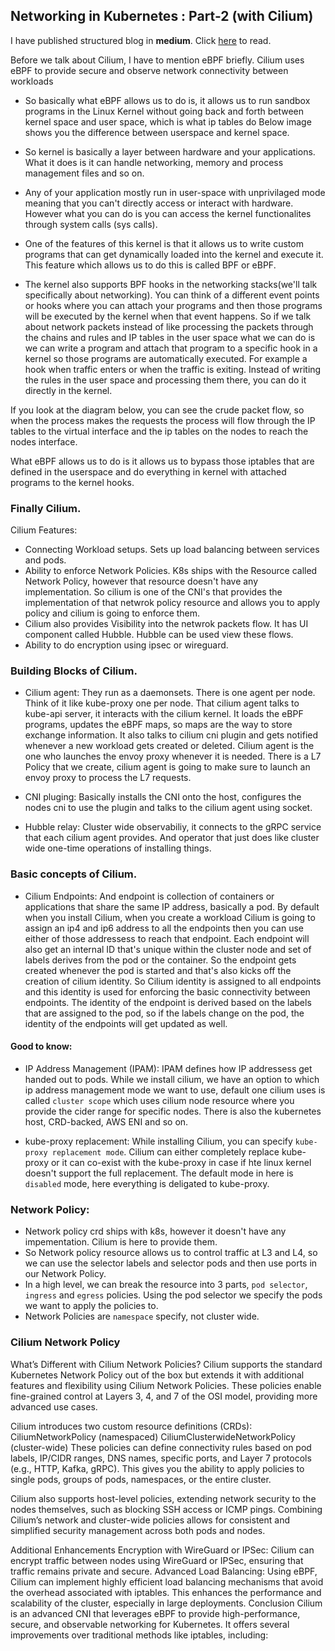 ## Networking in Kubernetes : Part-2 (with Cilium)

I have published structured blog in **medium**. Click [here](https://medium.com/@shreysms31/networking-in-kubernetes-part-2-with-cilium-bc85be2cb3bc) to read.


Before we talk about Cilium, I have to mention eBPF briefly. Cilium uses eBPF to provide secure and observe network connectivity between workloads

- So basically what eBPF allows us to do is, it allows us to run sandbox programs in the Linux Kernel without going back and forth between kernel space and user space, which is what ip tables do Below image shows you the difference between userspace and kernel space.

- So kernel is basically a layer between hardware and your applications. What it does is it can handle networking, memory and process management files and so on. 

- Any of your application mostly run in user-space with unprivilaged mode meaning that you can't directly access or interact with hardware. However what you can do is you can access the kernel functionalites through system calls (sys calls).

- One of the features of this kernel is that it allows us to write custom programs that can get dynamically loaded into the kernel and execute it. This feature which allows us to do this is called BPF or eBPF.

- The kernel also supports BPF hooks in the networking stacks(we'll talk specifically about networking). You can think of a different event points or hooks where you can attach your programs and then those programs will be executed by the kernel when that event happens. So if we talk about network packets instead of like processing the packets through the chains and rules and IP tables in the user space what we can do is we can write a program and attach that program to a specific hook in a kernel so those programs are automatically executed. 
For example a hook when traffic enters or when the traffic is exiting. Instead of writing the rules in the user space and processing them there, you can do it directly in the kernel.

If you look at the diagram below, you can see the crude packet flow, so when the process makes the requests the process will flow through the IP tables to the virtual interface and  the ip tables  on the nodes to reach the nodes interface.

What eBPF allows us to do is it allows us to bypass those iptables that are defined in the userspace and do everything in kernel with attached programs to the kernel hooks.


### Finally Cilium. 

Cilium Features:

-  Connecting Workload setups. Sets up load balancing between services and pods.
- Ability to enforce Network Policies. K8s ships with the Resource called Network Policy, however that resource doesn't have any implementation. So cilium is one of the CNI's that provides the implementation of that netwrok policy resource and allows you to apply policy and cilium is going to enforce them.
- Cilium also provides Visibility into the netwrok packets flow. It has UI component called Hubble. Hubble can be used view these flows.
- Ability to do encryption using ipsec or wireguard.

### Building Blocks of Cilium.

- Cilium agent: They run as a daemonsets. There is one agent per node. Think of it like kube-proxy one per node. That cilium agent talks to kube-api server, it interacts with the cilium kernel.  It loads the eBPF programs, updates the eBPF maps, so maps are the way to store exchange information. It also talks to cilium cni plugin and gets notified whenever a new workload gets created or deleted. Cilium agent is the one who launches the envoy proxy whenever it is needed. There is a L7 Policy that we create, cilium agent is going to make sure to launch an envoy proxy to process the L7 requests.

- CNI pluging: Basically installs the CNI onto the host, configures the nodes cni to use the plugin and talks to the cilium agent using socket.

- Hubble relay: Cluster wide observabiliy, it connects to the gRPC service that each cilium agent provides. And operator that just does like cluster wide one-time operations of installing things.

### Basic concepts of Cilium.

- Cilium Endpoints: And endpoint is collection of containers or applications that share the same IP address, basically a pod. By default when you install Cilium, when you create a workload Cilium is going to assign an ip4 and ip6 address to all the endpoints then you can use either of those addressess to reach that endpoint. Each endpoint will also get an internal ID that's unique within the cluster node and set of labels derives from the pod or the container. So the endpoint gets created whenever the pod is started and that's also kicks off the creation of cilium identity.
So Cilium identity is assigned to all endpoints and this identity is used for enforcing the basic connectivity between endpoints. The identity of the endpoint is derived based on the labels that are assigned to the pod, so if the labels change on the pod, the identity of the endpoints will get updated as well.

#### Good to know:

- IP Address Management (IPAM): IPAM defines how IP addressess get handed out to pods. While we install cilium, we have an option to which ip address management mode we want to use, default one cilium uses is called `cluster scope` which uses cilium node resource where you provide the cider range for specific nodes.
There is also the kubernetes host, CRD-backed, AWS ENI and so on.

- kube-proxy replacement: While installing Cilium, you can specify `kube-proxy replacement mode`. Cilium can either completely replace kube-proxy or it can co-exist with the kube-proxy in case if hte linux kernel doesn't support the full replacement. The default mode in here is `disabled` mode, here everything is deligated to kube-proxy.

### Network Policy:
- Network policy crd ships with k8s, however it doesn't have any impementation. Cilium is here to provide them.
- So Network policy resource allows us to control traffic at L3 and L4, so we can use the selector labels and selector pods and then use ports in our Network Policy.
- In a high level, we can break the resource into 3 parts, `pod selector`, `ingress` and `egress` policies. Using the pod selector we specify the pods we want to apply the policies to.
- Network Policies are `namespace` specify, not cluster wide.

### Cilium Network Policy
What’s Different with Cilium Network Policies?
Cilium supports the standard Kubernetes Network Policy out of the box but extends it with additional features and flexibility using Cilium Network Policies. These policies enable fine-grained control at Layers 3, 4, and 7 of the OSI model, providing more advanced use cases.

Cilium introduces two custom resource definitions (CRDs):
CiliumNetworkPolicy (namespaced)
CiliumClusterwideNetworkPolicy (cluster-wide)
These policies can define connectivity rules based on pod labels, IP/CIDR ranges, DNS names, specific ports, and Layer 7 protocols (e.g., HTTP, Kafka, gRPC). This gives you the ability to apply policies to single pods, groups of pods, namespaces, or the entire cluster.

Cilium also supports host-level policies, extending network security to the nodes themselves, such as blocking SSH access or ICMP pings. Combining Cilium’s network and cluster-wide policies allows for consistent and simplified security management across both pods and nodes.

Additional Enhancements
Encryption with WireGuard or IPSec: Cilium can encrypt traffic between nodes using WireGuard or IPSec, ensuring that traffic remains private and secure.
Advanced Load Balancing: Using eBPF, Cilium can implement highly efficient load balancing mechanisms that avoid the overhead associated with iptables. This enhances the performance and scalability of the cluster, especially in large deployments.
Conclusion
Cilium is an advanced CNI that leverages eBPF to provide high-performance, secure, and observable networking for Kubernetes. It offers several improvements over traditional methods like iptables, including:














